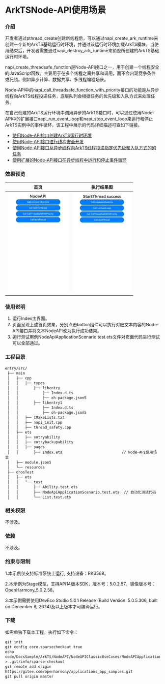 # ArkTSNode-API使用场景

### 介绍

开发者通过pthread_create创建新线程后，可以通过napi_create_ark_runtime来创建一个新的ArkTS基础运行时环境，并通过该运行时环境加载ArkTS模块。当使用结束后，开发者需要通过napi_destroy_ark_runtime来销毁所创建的ArkTS基础运行时环境。

napi_create_threadsafe_function是Node-API接口之一，用于创建一个线程安全的JavaScript函数。主要用于在多个线程之间共享和调用，而不会出现竞争条件或死锁。例如异步计算、数据共享、多线程编程场景。

Node-API中的napi_call_threadsafe_function_with_priority接口的功能是从异步线程向ArkTS线程投递任务，底层队列会根据任务的优先级和入队方式来处理任务。

在自己创建的ArkTS运行环境中调用异步的ArkTS接口时，可以通过使用Node-API中的扩展接口napi_run_event_loop和napi_stop_event_loop来运行和停止ArkTS实例中的事件循环，该工程中展示的代码详细描述可查如下链接。

- [使用Node-API接口创建ArkTS运行时环境](https://docs.openharmony.cn/pages/v5.0/zh-cn/application-dev/napi/use-napi-ark-runtime.md)
- [使用Node-API接口进行线程安全开发](https://docs.openharmony.cn/pages/v5.0/zh-cn/application-dev/napi/use-napi-thread-safety.md)
- [使用Node-API接口从异步线程向ArkTS线程投递指定优先级和入队方式的的任务](https://docs.openharmony.cn/pages/v5.0/zh-cn/application-dev/napi/use-call-threadsafe-function-with-priority.md)
- [使用扩展的Node-API接口在异步线程中运行和停止事件循环](https://docs.openharmony.cn/pages/v5.0/zh-cn/application-dev/napi/use-napi-event-loop.md)

### 效果预览

| 首页                                                                           | 执行结果图                                                                     |
| ------------------------------------------------------------------------------ | ------------------------------------------------------------------------------ |
| <img src="./screenshots/NodeApiApplicationScenario1.png" style="zoom: 50%;" /> | <img src="./screenshots/NodeApiApplicationScenario2.png" style="zoom: 50%;" /> |

### 使用说明

1. 运行Index主界面。
2. 页面呈现上述首页效果，分别点击button组件可以执行对应文本内容的Node-API接口并将文本NodeAPI改为执行成功结果。
3. 运行测试用例NodeApiApplicationScenario.test.ets文件对页面代码进行测试可以全部通过。

### 工程目录

```
entry/src/
 ├── main
 │   ├── cpp
 │   │   ├── types
 │   │       ├── libentry
 │   │           ├── Index.d.ts
 │   │           ├── oh-package.json5
 │   │       ├── libentry1
 │   │           ├── Index.d.ts
 │   │           ├── oh-package.json5
 │   │   ├── CMakeLists.txt
 │   │   ├── napi_init.cpp
 │   │   ├── thread_safety.cpp
 │   ├── ets
 │   │   ├── entryability
 │   │   ├── entrybackupability
 │   │   ├── pages
 │   │       ├── Index.ets                           // Node-API使用场景
 │   ├── module.json5
 │   └── resources
 ├── ohosTest
 │   ├── ets
 │   │   └── test
 │   │       ├── Ability.test.ets
 │   │       ├── NodeApiApplicationScenario.test.ets  // 自动化测试代码
 │   │       └── List.test.ets
```

### 相关权限

不涉及。

### 依赖

不涉及。

### 约束与限制

1.本示例仅支持标准系统上运行, 支持设备：RK3568。

2.本示例为Stage模型，支持API14版本SDK，版本号：5.0.2.57，镜像版本号：OpenHarmony_5.0.2.58。

3.本示例需要使用DevEco Studio 5.0.1 Release (Build Version: 5.0.5.306, built on December 6, 2024)及以上版本才可编译运行。

### 下载

如需单独下载本工程，执行如下命令：

```
git init
git config core.sparsecheckout true
echo code/DocsSample/ArkTS/NodeAPI/NodeAPIClassicUseCases/NodeAPIApplicationScenario > .git/info/sparse-checkout
git remote add origin https://gitee.com/openharmony/applications_app_samples.git
git pull origin master
```
